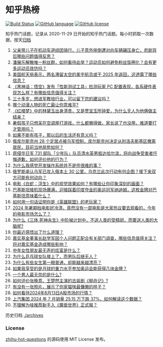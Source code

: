 # 知乎热榜
[![Build Status](https://github.com/ToWeLong/zhihu-hot-questions/workflows/CI/badge.svg)](https://github.com/ToWeLong/zhihu-hot-questions/actions)
[![GitHub language](https://img.shields.io/badge/language-golang-orange.svg)](https://golang.org/)
[![GitHub license](https://img.shields.io/github/license/ToWeLong/zhihu-hot-questions)](https://github.com/ToWeLong/zhihu-hot-questions/blob/main/LICENSE)

知乎热门话题，记录从 2020-11-29 日开始的知乎热门话题。每小时抓取一次数据，按天[归档](./archives)

<!-- BEGIN -->

1. [父亲带儿子在机动车道组团骑行，儿子意外摔倒遭对向车辆碾压身亡，悲剧背后哪些问题值得反思？](https://www.zhihu.com/question/664119260)
1. [潘展乐解散唯一粉丝群，如何看待此举？运动员如何避免粉丝饭圈化？会有更多运动员效仿吗？](https://www.zhihu.com/question/664153119)
1. [美国航天局表示，两名滞留太空的美宇航员或于 2025 年返回，这透露了哪些信息？](https://www.zhihu.com/question/663782498)
1. [《黑神话：悟空》发布「性能测试工具」检测玩家 PC 配置表现，各系硬件表现怎么样？有哪些信息值得关注？](https://www.zhihu.com/question/664160122)
1. [三十多岁，想进军教培行业，可以留下您的建议吗？](https://www.zhihu.com/question/659135922)
1. [哪个动漫人物的死亡最让你意难平?](https://www.zhihu.com/question/357175796)
1. [《红楼梦》中的林黛玉出身清贵，又是贾宝玉所钟爱，为什么无人为他俩做主结亲？](https://www.zhihu.com/question/663237469)
1. [暑假孩子只想呆在空调屋打游戏，什么都懒得做，家长说了也没用，难道要打才管用吗？](https://www.zhihu.com/question/663288416)
1. [如果不能有孩子，那以后的生活还有意义吗？](https://www.zhihu.com/question/664010353)
1. [俄库尔斯克州 28 个定居点被乌军控制，库尔斯克州决定从别洛夫斯基区撤离居民，目前当地局势如何？](https://www.zhihu.com/question/664120669)
1. [原侵华日军 731 部队「少年队」队员清水英男抵达哈尔滨，将向战争受害者忏悔道歉，如何评价他的行为？](https://www.zhihu.com/question/664118763)
1. [为什么我感觉开发操作系统并不是件很难的事？](https://www.zhihu.com/question/658541660)
1. [俄罗斯承认乌军已攻入俄本土 30 公里，乌克兰此次行动有何企图？接下来双方可能有何动向？](https://www.zhihu.com/question/664077734)
1. [电影《白蛇：浮生》中的视觉效果如何？有哪些让你印象深刻的画面？](https://www.zhihu.com/question/663618753)
1. [巴基斯坦接机现场爆满，迎接踩着印度夺金的奥运冠军纳迪姆，这枚金牌对巴基斯坦意味着什么？](https://www.zhihu.com/question/664070946)
1. [如何用一句话证明你是《英雄联盟》的老玩家？](https://www.zhihu.com/question/638860950)
1. [2024 年暑期档电影好冷清，竟然没有一部电影是大家热议要去观看的，今年的电影市场怎么了？](https://www.zhihu.com/question/661342090)
1. [为什么《三体.死神永生》中阶梯计划中，不送人类的受精卵，而要送人类的大脑呢?](https://www.zhihu.com/question/662208548)
1. [你最近感悟出了什么道理？](https://www.zhihu.com/question/661493467)
1. [嘉实基金董事长赵学军因个人问题正配合有关部门调查，哪些信息值得关注？将对嘉实基金造成哪些影响？](https://www.zhihu.com/question/663859734)
1. [中年女性朋友最无声的炫富是什么？](https://www.zhihu.com/question/664008527)
1. [为什么乒乓球女队接上了，而男队后继无人？](https://www.zhihu.com/question/663580039)
1. [为什么有些女生第一眼普通，却能越来越漂亮？](https://www.zhihu.com/question/659677054)
1. [如果我享受的是月球的重力水平参加奥运会能获得几块金牌？](https://www.zhihu.com/question/663949329)
1. [一个男人最无奈的是什么?](https://www.zhihu.com/question/446620631)
1. [如何评价张晚意、王楚然主演的古装剧《柳舟记》?](https://www.zhihu.com/question/663884128)
1. [有没有一张照片，展示了你家猫咪最慵懒的样子？](https://www.zhihu.com/question/661741687)
1. [如何看待2024年8月13日A股市场的行情？](https://www.zhihu.com/question/664066756)
1. [上汽集团 2024 年 7 月销量 25.15 万下跌 37%，如何解读这个数据？](https://www.zhihu.com/question/664085859)
1. [不理解为啥推荐新手入《魔兽世界》正式服？](https://www.zhihu.com/question/663732846)

<!-- END -->

历史归档 [./archives](./archives)


### License
[zhihu-hot-questions](https://github.com/towelong/zhihu-hot-questions) 的源码使用 MIT License 发布。